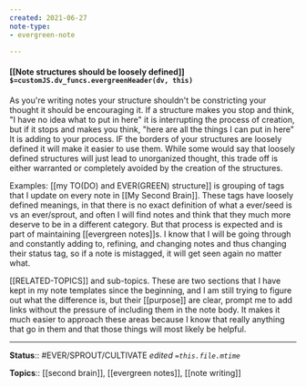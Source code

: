 ```yaml
---
created: 2021-06-27
note-type: 
- evergreen-note

---
```


#### [[Note structures should be loosely defined]] `$=customJS.dv_funcs.evergreenHeader(dv, this)`

As you're writing notes your structure shouldn't be constricting your thought it should be encouraging it. If a structure makes you stop and think, "I have no idea what to put in here" it is interrupting the process of creation, but if it stops and makes you think, "here are all the things I can put in here" It is adding to your process. IF the borders of your structures are loosely defined it will make it easier to use them. While some would say that loosely defined structures will just lead to unorganized thought, this trade off is either warranted or completely avoided by the creation of the structures.

Examples:
[[my TO(DO) and EVER(GREEN) structure]] is grouping of tags that I update on every note in [[My Second Brain]]. These tags have loosely defined meanings, in that there is no exact definition of what a ever/seed is vs an ever/sprout, and often I will find notes and think that they much more deserve to be in a different category. But that process is expected and is part of maintaining [[evergreen notes]]s. I know that I will be going through and constantly adding to, refining, and changing notes and thus changing their status tag, so if a note is mistagged, it will get seen again no matter what.

[[RELATED-TOPICS]] and sub-topics. These are two sections that I have kept in my note templates since the beginning, and I am still trying to figure out what the difference is, but their [[purpose]] are clear, prompt me to add links without the pressure of including them in the note body. It makes it much easier to approach these areas because I know that really anything that go in them and that those things will most likely be helpful.

---

**Status**:: #EVER/SPROUT/CULTIVATE 
*edited `=this.file.mtime`*

**Topics**:: [[second brain]], [[evergreen notes]], [[note writing]]

